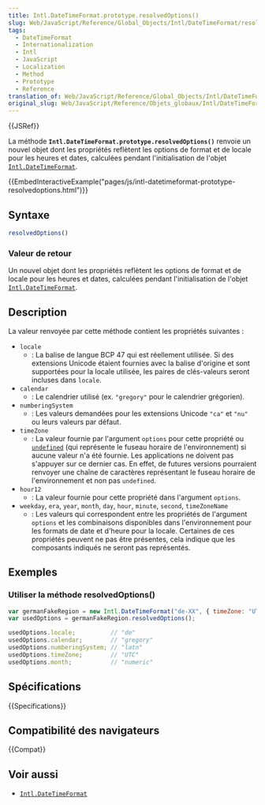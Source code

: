 ```yaml
---
title: Intl.DateTimeFormat.prototype.resolvedOptions()
slug: Web/JavaScript/Reference/Global_Objects/Intl/DateTimeFormat/resolvedOptions
tags:
  - DateTimeFormat
  - Internationalization
  - Intl
  - JavaScript
  - Localization
  - Method
  - Prototype
  - Reference
translation_of: Web/JavaScript/Reference/Global_Objects/Intl/DateTimeFormat/resolvedOptions
original_slug: Web/JavaScript/Reference/Objets_globaux/Intl/DateTimeFormat/resolvedOptions
---
```

{{JSRef}}

La méthode **`Intl.DateTimeFormat.prototype.resolvedOptions()`** renvoie un nouvel objet dont les propriétés reflètent les options de format et de locale pour les heures et dates, calculées pendant l'initialisation de l'objet [`Intl.DateTimeFormat`](/fr/docs/Web/JavaScript/Reference/Global_Objects/Intl/DateTimeFormat).

{{EmbedInteractiveExample("pages/js/intl-datetimeformat-prototype-resolvedoptions.html")}}

## Syntaxe

```js
resolvedOptions()
```

### Valeur de retour

Un nouvel objet dont les propriétés reflètent les options de format et de locale pour les heures et dates, calculées pendant l'initialisation de l'objet [`Intl.DateTimeFormat`](/fr/docs/Web/JavaScript/Reference/Global_Objects/Intl/DateTimeFormat).

## Description

La valeur renvoyée par cette méthode contient les propriétés suivantes :

- `locale`
  - : La balise de langue BCP 47 qui est réellement utilisée. Si des extensions Unicode étaient fournies avec la balise d'origine et sont supportées pour la locale utilisée, les paires de clés-valeurs seront incluses dans `locale`.
- `calendar`
  - : Le calendrier utilisé (ex. `"gregory"` pour le calendrier grégorien).
- `numberingSystem`
  - : Les valeurs demandées pour les extensions Unicode `"ca"` et `"nu"` ou leurs valeurs par défaut.
- `timeZone`
  - : La valeur fournie par l'argument `options` pour cette propriété ou [`undefined`](/fr/docs/Web/JavaScript/Reference/Global_Objects/undefined) (qui représente le fuseau horaire de l'environnement) si aucune valeur n'a été fournie. Les applications ne doivent pas s'appuyer sur ce dernier cas. En effet, de futures versions pourraient renvoyer une chaîne de caractères représentant le fuseau horaire de l'environnement et non pas `undefined`.
- `hour12`
  - : La valeur fournie pour cette propriété dans l'argument `options`.
- `weekday`, `era`, `year`, `month`, `day`, `hour`, `minute`, `second`, `timeZoneName`
  - : Les valeurs qui correspondent entre les propriétés de l'argument `options` et les combinaisons disponibles dans l'environnement pour les formats de date et d'heure pour la locale. Certaines de ces propriétés peuvent ne pas être présentes, cela indique que les composants indiqués ne seront pas représentés.

## Exemples

### Utiliser la méthode resolvedOptions()

```js
var germanFakeRegion = new Intl.DateTimeFormat("de-XX", { timeZone: "UTC" });
var usedOptions = germanFakeRegion.resolvedOptions();

usedOptions.locale;          // "de"
usedOptions.calendar;        // "gregory"
usedOptions.numberingSystem; // "latn"
usedOptions.timeZone;        // "UTC"
usedOptions.month;           // "numeric"
```

## Spécifications

{{Specifications}}

## Compatibilité des navigateurs

{{Compat}}

## Voir aussi

- [`Intl.DateTimeFormat`](/fr/docs/Web/JavaScript/Reference/Global_Objects/Intl/DateTimeFormat)
